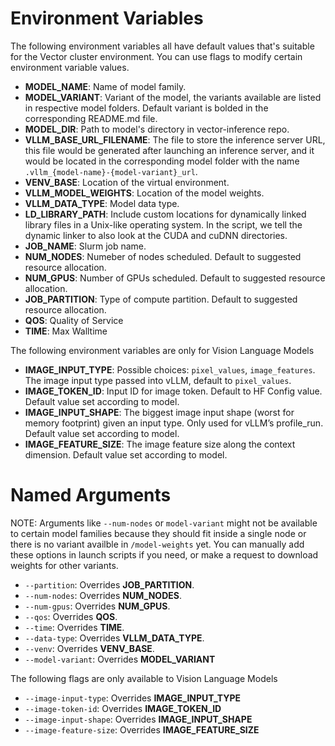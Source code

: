 # Environment Variables
The following environment variables all have default values that's suitable for the Vector cluster environment. You can use flags to modify certain environment variable values.

* **MODEL_NAME**: Name of model family.
* **MODEL_VARIANT**: Variant of the model, the variants available are listed in respective model folders. Default variant is bolded in the corresponding README.md file.
* **MODEL_DIR**: Path to model's directory in vector-inference repo.
* **VLLM_BASE_URL_FILENAME**: The file to store the inference server URL, this file would be generated after launching an inference server, and it would be located in the corresponding model folder with the name `.vllm_{model-name}-{model-variant}_url`.
* **VENV_BASE**: Location of the virtual environment.
* **VLLM_MODEL_WEIGHTS**: Location of the model weights.
* **VLLM_DATA_TYPE**: Model data type.
* **LD_LIBRARY_PATH**: Include custom locations for dynamically linked library files in a Unix-like operating system. In the script, we tell the dynamic linker to also look at the CUDA and cuDNN directories.
* **JOB_NAME**: Slurm job name.
* **NUM_NODES**: Numeber of nodes scheduled. Default to suggested resource allocation.
* **NUM_GPUS**: Number of GPUs scheduled. Default to suggested resource allocation.
* **JOB_PARTITION**: Type of compute partition. Default to suggested resource allocation.
* **QOS**: Quality of Service
* **TIME**: Max Walltime

The following environment variables are only for Vision Language Models

* **IMAGE_INPUT_TYPE**: Possible choices: `pixel_values`, `image_features`. The image input type passed into vLLM, default to `pixel_values`.
* **IMAGE_TOKEN_ID**: Input ID for image token. Default to HF Config value. Default value set according to model.
* **IMAGE_INPUT_SHAPE**: The biggest image input shape (worst for memory footprint) given an input type. Only used for vLLM’s profile_run. Default value set according to model.
* **IMAGE_FEATURE_SIZE**: The image feature size along the context dimension. Default value set according to model.

# Named Arguments
NOTE: Arguments like `--num-nodes` or `model-variant` might not be available to certain model families because they should fit inside a single node or there is no variant availble in `/model-weights` yet. You can manually add these options in launch scripts if you need, or make a request to download weights for other variants.
* `--partition`: Overrides **JOB_PARTITION**.
* `--num-nodes`: Overrides **NUM_NODES**.
* `--num-gpus`: Overrides **NUM_GPUS**.
* `--qos`: Overrides **QOS**.
* `--time`: Overrides **TIME**.
* `--data-type`: Overrides **VLLM_DATA_TYPE**.
* `--venv`: Overrides **VENV_BASE**.
* `--model-variant`: Overrides **MODEL_VARIANT**

The following flags are only available to Vision Language Models

* `--image-input-type`: Overrides **IMAGE_INPUT_TYPE**
* `--image-token-id`: Overrides **IMAGE_TOKEN_ID**
* `--image-input-shape`: Overrides **IMAGE_INPUT_SHAPE**
* `--image-feature-size`: Overrides **IMAGE_FEATURE_SIZE**
